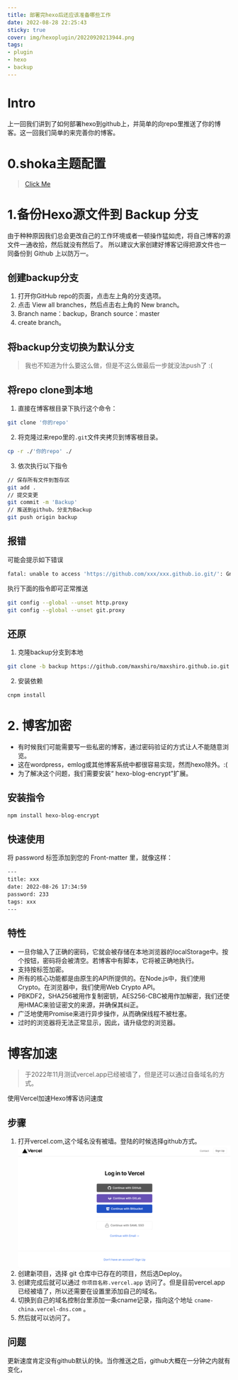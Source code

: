 ```yaml
---
title: 部署完hexo后还应该准备哪些工作
date: 2022-08-28 22:25:43
sticky: true
cover: img/hexoplugin/20220920213944.png
tags: 
- plugin
- hexo
- backup
---
```

# Intro
上一回我们讲到了如何部署hexo到github上，并简单的向repo里推送了你的博客。这一回我们简单的来完善你的博客。
# 0.shoka主题配置
> [Click Me](https://shoka.lostyu.me/computer-science/note/theme-shoka-doc/display/ 'Click Me')

# 1.备份Hexo源文件到 Backup 分支
由于种种原因我们总会更改自己的工作环境或者一顿操作猛如虎，将自己博客的源文件一通收拾，然后就没有然后了。
所以建议大家创建好博客记得把源文件也一同备份到 Github 上以防万一。
## 创建backup分支
1. 打开你GitHub repo的页面，点击左上角的分支选项。
2. 点击 View all branches，然后点击右上角的 New branch。
3. Branch name：backup，Branch source：master
4. create branch。
## 将backup分支切换为默认分支
> 我也不知道为什么要这么做，但是不这么做最后一步就没法push了 :(
## 将repo clone到本地
1. 直接在博客根目录下执行这个命令：
```bash bash
git clone '你的repo'
```
2. 将克隆过来repo里的`.git`文件夹拷贝到博客根目录。
```bash bash
cp -r ./'你的repo' ./
```
3. 依次执行以下指令
```bash bash
// 保存所有文件到暂存区
git add .
// 提交变更
git commit -m 'Backup'
// 推送到github，分支为Backup
git push origin backup
```
## 报错
可能会提示如下错误
```bash bash
fatal: unable to access 'https://github.com/xxx/xxx.github.io.git/': GnuTLS recv error (-110): The TLS connection was non-properly terminated.
```
执行下面的指令即可正常推送
```bash bash
git config --global --unset http.proxy
git config --global --unset git.proxy
```
## 还原
1. 克隆backup分支到本地
```bash bash
git clone -b backup https://github.com/maxshiro/maxshiro.github.io.git
```
2. 安装依赖
```bash bash
cnpm install
```

# 2. 博客加密
* 有时候我们可能需要写一些私密的博客，通过密码验证的方式让人不能随意浏览。
* 这在wordpress，emlog或其他博客系统中都很容易实现，然而hexo除外。:(
* 为了解决这个问题，我们需要安装“ hexo-blog-encrypt”扩展。
## 安装指令
```bash bash
npm install hexo-blog-encrypt
```
## 快速使用
将 password 标签添加到您的 Front-matter 里，就像这样：
```bash bash
---
title: xxx
date: 2022-08-26 17:34:59
password: 233
tags: xxx
---
```
## 特性
* 一旦你输入了正确的密码，它就会被存储在本地浏览器的localStorage中。按个按钮，密码将会被清空。若博客中有脚本，它将被正确地执行。
* 支持按标签加密。
* 所有的核心功能都是由原生的API所提供的。在Node.js中，我们使用Crypto。在浏览器中，我们使用Web Crypto API。
* PBKDF2，SHA256被用作复制密钥，AES256-CBC被用作加解密，我们还使用HMAC来验证密文的来源，并确保其纠正。
* 广泛地使用Promise来进行异步操作，从而确保线程不被杜塞。
* 过时的浏览器将无法正常显示，因此，请升级您的浏览器。

# 博客加速
> 于2022年11月测试vercel.app已经被墙了，但是还可以通过自备域名的方式。

使用Vercel加速Hexo博客访问速度
## 步骤
1. 打开vercel.com,这个域名没有被墙。登陆的时候选择github方式。
   ![](/img/hexoplugin/20221116141135.png)  
2. 创建新项目，选择 git 仓库中已存在的项目，然后选Deploy。
3. 创建完成后就可以通过 `你项目名称.vercel.app` 访问了。但是目前vercel.app已经被墙了，所以还需要在设置里添加自己的域名。
4. 切换到自己的域名控制台里添加一条cname记录，指向这个地址 `cname-china.vercel-dns.com` 。
5. 然后就可以访问了。

## 问题
更新速度肯定没有github默认的快。当你推送之后，github大概在一分钟之内就有变化，
